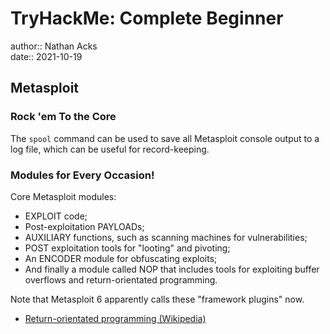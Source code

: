 # TryHackMe: Complete Beginner

author:: Nathan Acks  
date:: 2021-10-19

## Metasploit

### Rock 'em To the Core

The `spool` command can be used to save all Metasploit console output to a log file, which can be useful for record-keeping.

### Modules for Every Occasion!

Core Metasploit modules:

* EXPLOIT code;
* Post-exploitation PAYLOADs;
* AUXILIARY functions, such as scanning machines for vulnerabilities;
* POST exploitation tools for "looting" and pivoting;
* An ENCODER module for obfuscating exploits;
* And finally a module called NOP that includes tools for exploiting buffer overflows and return-orientated programming.

Note that Metasploit 6 apparently calls these "framework plugins" now.

* [Return-orientated programming (Wikipedia)](https://en.wikipedia.org/wiki/Return-oriented_programming)
